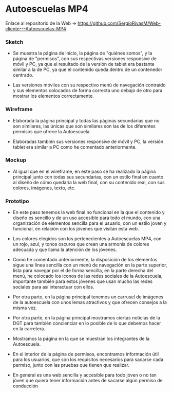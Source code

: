 # Autoescuelas MP4

Enlace al repositorio de la Web -> https://github.com/SergioRivasM/Web-cliente---Autoescuelas-MP4

### Sketch

- Se muestra la página de inicio, la página de "quiénes somos", y la página de "permisos", con sus respectivas versiones responsive de móvil y PC, ya que el resultado de la versión de tablet era bastante similar a la de PC, ya que el contenido queda dentro de un contenedor centrado.

- Las versiones móviles con su respectivo menú de navegación contraído y sus elementos colocados de forma correcta uno debajo de otro para mostrar los elementos correctamente.

### Wireframe

- Elaborada la página principal y todas las páginas secundarias que no son similares, las únicas que son similares son las de los diferentes permisos que ofrece la Autoescuela.

- Elaboradas también sus versiones responsive de móvil y PC, la versión tablet era similar a PC como he comentado anteriormente.

### Mockup

- Al igual que en el wireframe, en este paso se ha realizado la página principal junto con todas sus secundarias, con un estilo final en cuanto al diseño de cómo quedaría la web final, con su contenido real, con sus colores, imágenes, texto, etc.

### Prototipo

- En este paso tenemos la web final no funcional en la que el contenido y diseño es sencillo y de un uso accesible para todo el mundo, con una organización de elementos sencilla para el usuario, con un estilo joven y funcional, en relación con los jóvenes que visitan esta web.

- Los colores elegidos son los pertenecientes a Autoescuelas MP4, con un rojo, azul, y tonos oscuros que crean una armonía de colores adecuada y que llama la atención de los jóvenes.

- Como he comentado anteriormente, la disposición de los elementos sigue una linea sencilla con un menú de navegación en la parte superior, lista para navegar por el de forma sencilla, en la parte derecha del menú, he colocado los iconos de las redes sociales de la Autoescuela, importante también para estos jóvenes que usan mucho las redes sociales para así interactuar con ellos.

- Por otra parte, en la página principal tenemos un carrusel de imágenes de la autoescuela con unos lemas atractivos y que ofrecen consejos a la misma vez.

- Por otra parte, en la página principal mostramos ciertas noticias de la DGT para también concienciar en lo posible de lo que debemos hacer en la carretera.

- Mostramos la página en la que se muestran los integrantes de la Autoescuela.

- En el interior de la página de permisos, encontramos información útil para los usuarios, que son los requisitos necesarios para sacarse cada permiso, junto con las pruebas que tienen que realizar.

- En general es una web sencilla y accesible para todo jóven o no tan jóven que quiera tener información antes de sacarse algún permiso de conducción
